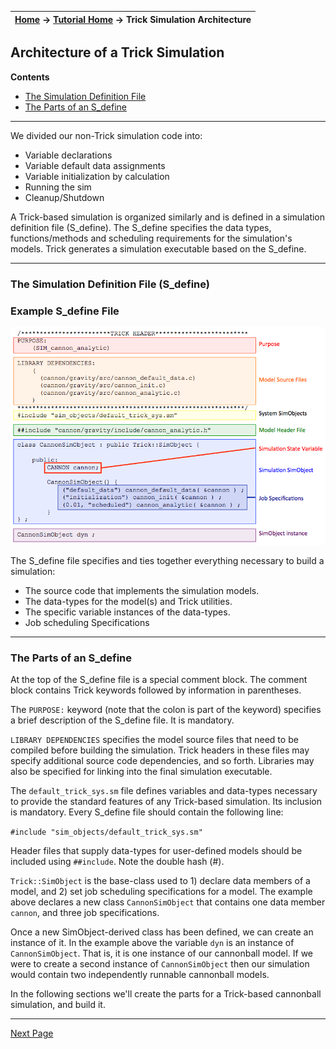 | [Home](/trick) → [Tutorial Home](Tutorial) → Trick Simulation Architecture |
|--------------------------------------------------------|

<!-- Section -->
<a id=architecture-of-a-trick-simulation></a>
## Architecture of a Trick Simulation

**Contents**

* [The Simulation Definition File](#the-simulation-definition-file)<br>
* [The Parts of an S_define](#the-parts-of-an-sdefine)<br>

*** 

We divided our non-Trick simulation code into: 

* Variable declarations 
* Variable default data assignments
* Variable initialization by calculation
* Running the sim
* Cleanup/Shutdown

A Trick-based simulation is organized similarly and is defined in a simulation definition file (S\_define).  The S\_define specifies the data types, functions/methods and scheduling requirements for the simulation's models.  Trick generates a simulation executable based on the S\_define.

---
 
<a id=the-simulation-definition-file></a>
### The Simulation Definition File (S_define)

### Example S_define File

![S_define_pic](images/S_define_pic.png)

The S_define file specifies and ties together everything necessary to build a
simulation:

* The source code that implements the simulation models.
* The data-types for the model(s) and Trick utilities.
* The specific variable instances of the data-types.
* Job scheduling Specifications

---

<a id=the-parts-of-an-sdefine></a>
### The Parts of an S_define

At the top of the S_define file is a special comment block.  The comment block contains Trick keywords followed by information in parentheses. 

The ```PURPOSE:``` keyword (note that the colon is part of the keyword)
specifies a brief description of the S\_define file. It is mandatory.

```LIBRARY DEPENDENCIES``` specifies the model source files that need to be
compiled before building the simulation. Trick headers in these files
may specify additional source code dependencies, and so forth. Libraries may
also be specified for linking into the final simulation executable.

The ```default_trick_sys.sm``` file defines variables and data-types necessary 
to provide the standard features of any Trick-based simulation. Its inclusion
is mandatory. Every S\_define file should contain the following line:

```#include "sim_objects/default_trick_sys.sm"```

Header files that supply data-types for user-defined models should be
included using ```##include```. Note the double hash (#). 
 
```Trick::SimObject``` is the base-class used to 1) declare data members of a model, and 2) set job scheduling specifications for a model. The example above declares a new class ```CannonSimObject``` that contains one data member ```cannon```, and three job specifications. 

Once a new SimObject-derived class has been defined, we can create an instance of it.
In the example above the variable ```dyn``` is an instance of ```CannonSimObject```.
That is, it is one instance of our cannonball model. If we were to create a second instance of 
```CannonSimObject``` then our simulation would contain two independently runnable cannonball models. 

In the following sections we'll create the parts for a Trick-based cannonball simulation, and build it.

---
[Next Page](ATutAnalyticSim)
